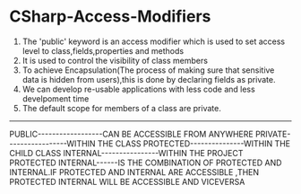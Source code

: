 # CSharp-Access-Modifiers

1) The 'public' keyword is an access modifier which is used to set access level to class,fields,properties and methods
2) It is used to control the visibility of class members
3) To achieve Encapsulation(The process of making sure that sensitive data is hidden from users),this is done by declaring fields as private.
4) We can develop re-usable applications with less code and less develpoment time
5) The default scope for members of a class are private.

--------------------


  PUBLIC------------------CAN BE ACCESSIBLE FROM ANYWHERE
  PRIVATE-----------------WITHIN THE CLASS
  PROTECTED---------------WITHIN THE CHILD CLASS
  INTERNAL----------------WITHIN THE PROJECT
  PROTECTED INTERNAL------IS THE COMBINATION OF PROTECTED AND INTERNAL.IF PROTECTED AND INTERNAL ARE ACCESSIBLE ,THEN PROTECTED INTERNAL WILL BE ACCESSIBLE AND VICEVERSA

